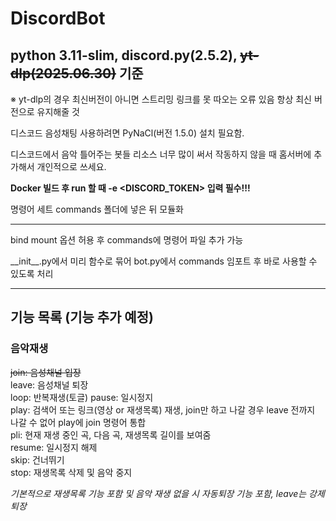 # DiscordBot
## python 3.11-slim, discord.py(2.5.2), ~~yt-dlp(2025.06.30)~~ 기준
※ yt-dlp의 경우 최신버전이 아니면 스트리밍 링크를 못 따오는 오류 있음 항상 최신 버전으로 유지해줄 것  

디스코드 음성채팅 사용하려면 PyNaCl(버전 1.5.0) 설치 필요함.  

디스코드에서 음악 틀어주는 봇들 리소스 너무 많이 써서 작동하지 않을 때 홈서버에 추가해서 개인적으로 쓰세요.

**Docker 빌드 후 run 할 때 -e <DISCORD_TOKEN> 입력 필수!!!**

명령어 세트 commands 폴더에 넣은 뒤 모듈화  

---
bind mount 옵션 허용 후 commands에 명령어 파일 추가 가능  

\_\_init\_\_.py에서 미리 함수로 묶어 bot.py에서 commands 임포트 후 바로 사용할 수 있도록 처리

---
## 기능 목록 (기능 추가 예정)
### 음악재생
~~join: 음성채널 입장~~  
leave: 음성채널 퇴장  
loop: 반복재생(토글)
pause: 일시정지  
play: 검색어 또는 링크(영상 or 재생목록) 재생, join만 하고 나갈 경우 leave 전까지 나갈 수 없어 play에 join 명령어 통합  
pli: 현재 재생 중인 곡, 다음 곡, 재생목록 길이를 보여줌  
resume: 일시정지 해제  
skip: 건너뛰기  
stop: 재생목록 삭제 및 음악 중지  

_기본적으로 재생목록 기능 포함 및 음악 재생 없을 시 자동퇴장 기능 포함, leave는 강제퇴장_  
